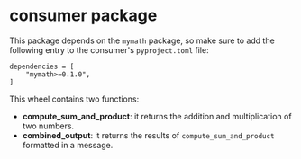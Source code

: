 # consumer package
This package depends on the `mymath` package, so make sure to add the following entry to the consumer's `pyproject.toml` file:
```
dependencies = [
    "mymath>=0.1.0",
]
```

This wheel contains two functions:
* **compute_sum_and_product**: it returns the addition and multiplication of two numbers.
* **combined_output**: it returns the results of `compute_sum_and_product` formatted in a message.